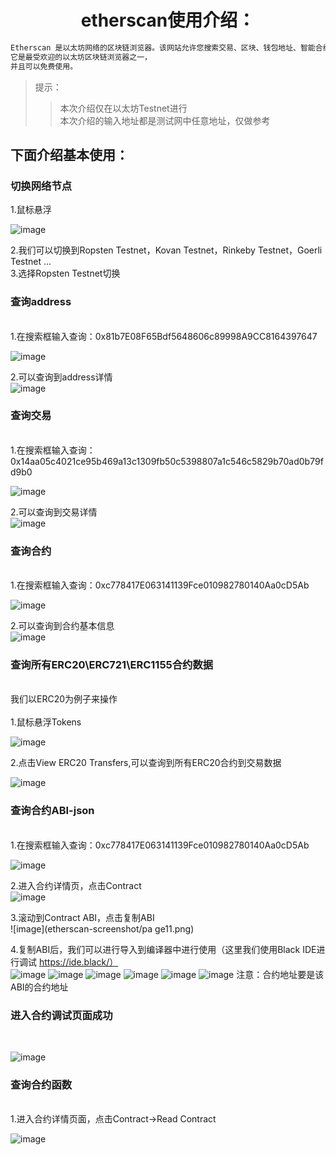 <h1 style="text-align: center;">etherscan使用介绍：</h1>

```python
Etherscan 是以太坊网络的区块链浏览器。该网站允许您搜索交易、区块、钱包地址、智能合约和其他链上数据。
它是最受欢迎的以太坊区块链浏览器之一，
并且可以免费使用。
```
>提示：
>>本次介绍仅在以太坊Testnet进行</br>
>>本次介绍的输入地址都是测试网中任意地址，仅做参考

<h2>下面介绍基本使用：</h2>
<h3>切换网络节点</h3>
<div>1.鼠标悬浮</div>

![image](etherscan-screenshot/page1.png)

2.我们可以切换到Ropsten Testnet，Kovan Testnet，Rinkeby Testnet，Goerli Testnet ...</br>
3.选择Ropsten Testnet切换</br>


<h3>查询address</h3></br>
1.在搜索框输入查询：0x81b7E08F65Bdf5648606c89998A9CC8164397647</br>

![image](etherscan-screenshot/page2.png)


2.可以查询到address详情</br>
![image](etherscan-screenshot/page20.png)

<h3>查询交易</h3></br>
1.在搜索框输入查询：0x14aa05c4021ce95b469a13c1309fb50c5398807a1c546c5829b70ad0b79fd9b0</br>

![image](etherscan-screen/page3.png)


2.可以查询到交易详情</br>
![image](etherscan-screenshot/page4.png)


<h3>查询合约</h3></br>
1.在搜索框输入查询：0xc778417E063141139Fce010982780140Aa0cD5Ab</br>

![image](etherscan-screenshot/page5.png)

2.可以查询到合约基本信息</br>
![image](etherscan-screenshot/page6.png)

<h3>查询所有ERC20\ERC721\ERC1155合约数据</h3></br>
<div>我们以ERC20为例子来操作</div></br>
1.鼠标悬浮Tokens</br>

![image](etherscan-screenshot/page7.png)


2.点击View ERC20 Transfers,可以查询到所有ERC20合约到交易数据</br>

![image](etherscan-screenshot/page8.png)



<h3>查询合约ABI-json</h3></br>
1.在搜索框输入查询：0xc778417E063141139Fce010982780140Aa0cD5Ab</br>

![image](etherscan-screenshot/page9.png)


2.进入合约详情页，点击Contract</br>
![image](etherscan-screenshot/page10.png)


3.滚动到Contract ABI，点击复制ABI</br>
![image](etherscan-screenshot/pa ge11.png)


4.复制ABI后，我们可以进行导入到编译器中进行使用（这里我们使用Black IDE进行调试 https://ide.black/）</br>
![image](etherscan-screenshot/page12.png)
![image](etherscan-screenshot/page13.png)
![image](etherscan-screenshot/page14.png)
![image](etherscan-screenshot/page15.png)
![image](etherscan-screenshot/page16.png)
![image](etherscan-screenshot/page17.png)
注意：合约地址要是该ABI的合约地址</br>


<h3>进入合约调试页面成功</h3></br>

![image](etherscan-screenshot/page18.png)


<h3>查询合约函数</h3></br>
1.进入合约详情页面，点击Contract->Read Contract</br>

![image](etherscan-screenshot/page19.png)


